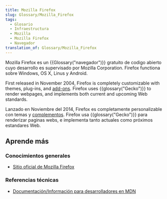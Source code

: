 ```yaml
---
title: Mozilla Firefox
slug: Glossary/Mozilla_Firefox
tags:
  - Glosario
  - Infraestructura
  - Mozilla
  - Mozilla Firefox
  - Navegador
translation_of: Glossary/Mozilla_Firefox
---
```

Mozilla Firefox es un {{Glossary("navegador")}} gratuito de codigo abierto cuyo desarrollo es supervisado por Mozilla Corporation. Firefox functiona sobre Windows, OS X, Linus y Android.

First released in November 2004, Firefox is completely customizable with themes, plug-ins, and [add-ons](https://developer.mozilla.org/en-US/Add-ons). Firefox uses {{glossary("Gecko")}} to render webpages, and implements both current and upcoming Web standards.

Lanzado en Noviembre del 2014, Firefox es completamente personalizable con temas y [complementos](https://developer.mozilla.org/es/Add-ons). Firefox usa {{glossary("Gecko")}} para renderizar paginas webs, e implementa tanto actuales como próximos estandares Web.

## Aprende más

### Conocimientos generales

- [Sitio oficial de Mozilla Firefox](https://www.firefox.com/)

### Referencias técnicas

- [Documentación/Información para desarrolladores en MDN](https://developer.mozilla.org/en-US/Firefox)
